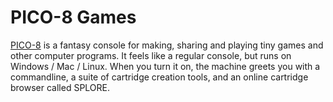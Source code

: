 # PICO-8 Games

[PICO-8](https://www.lexaloffle.com/pico-8.php) is a fantasy console for making, sharing and playing tiny games and other computer programs. 
It feels like a regular console, but runs on Windows / Mac / Linux. 
When you turn it on, the machine greets you with a commandline, 
a suite of cartridge creation tools, and an online cartridge browser called SPLORE.
